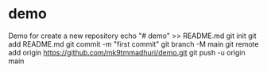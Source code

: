 # demo
Demo for create a new repository
echo "# demo" >> README.md
git init
git add README.md
git commit -m "first commit"
git branch -M main
git remote add origin https://github.com/mk9tmmadhuri/demo.git
git push -u origin main
